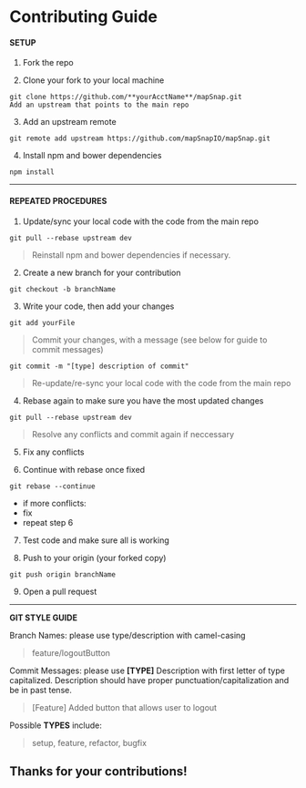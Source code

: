 # Contributing Guide

#### SETUP

1) Fork the repo

2) Clone your fork to your local machine

~~~~
git clone https://github.com/**yourAcctName**/mapSnap.git
Add an upstream that points to the main repo
~~~~

3) Add an upstream remote

~~~~
git remote add upstream https://github.com/mapSnapIO/mapSnap.git
~~~~

4) Install npm and bower dependencies

~~~~
npm install
~~~~
---------------------------

#### REPEATED PROCEDURES

1) Update/sync your local code with the code from the main repo

~~~~
git pull --rebase upstream dev
~~~~

> Reinstall npm and bower dependencies if necessary.

2) Create a new branch for your contribution

~~~~
git checkout -b branchName
~~~~

3) Write your code, then add your changes

~~~~
git add yourFile
~~~~
>Commit your changes, with a message (see below for guide to commit messages)

~~~~
git commit -m "[type] description of commit"
~~~~
>Re-update/re-sync your local code with the code from the main repo

4) Rebase again to make sure you have the most updated changes

~~~~
git pull --rebase upstream dev
~~~~
>Resolve any conflicts and commit again if neccessary

5) Fix any conflicts

6) Continue with rebase once fixed
~~~~
git rebase --continue
~~~~
* if more conflicts:
* fix
* repeat step 6

7) Test code and make sure all is working

8) Push to your origin (your forked copy)

~~~~
git push origin branchName
~~~~

9) Open a pull request

---------------------------
**GIT STYLE GUIDE**

Branch Names: please use type/description with camel-casing
>feature/logoutButton

Commit Messages: please use **[TYPE]** Description with first letter of type capitalized. Description should have proper punctuation/capitalization and be in past tense.
> [Feature] Added button that allows user to logout

Possible **TYPES** include:
>setup, feature, refactor, bugfix

## Thanks for your contributions!
